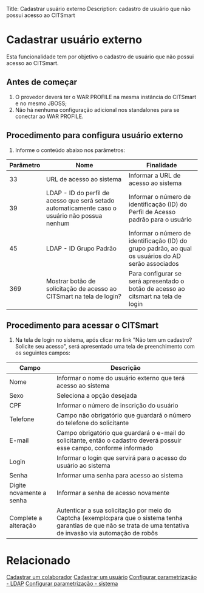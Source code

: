 Title: Cadastrar usuário externo
Description: cadastro de usuário que não possui acesso ao CITSmart

# Cadastrar usuário externo

Esta funcionalidade tem por objetivo o cadastro de usuário que não possui acesso ao CITSmart.

## Antes de começar

1. O provedor deverá ter o WAR PROFILE na mesma instância do CITSmart e no mesmo JBOSS;
2. Não há nenhuma configuração adicional nos standalones para se conectar ao WAR PROFILE.

## Procedimento para configura usuário externo

1. Informe o conteúdo abaixo nos parâmetros:

|Parâmetro|Nome| Finalidade|
|----------|------|-----------|
|33|URL de acesso ao sistema|Informar a URL de acesso ao sistema|
|39|LDAP - ID do perfil de acesso que será setado automaticamente caso o usuário não possua nenhum|Informar o número de identificação (ID) do Perfil de Acesso padrão para o usuário|
|45|LDAP - ID Grupo Padrão|Informar o número de identificação (ID) do grupo padrão, ao qual os usuários do AD serão associados|
|369|Mostrar botão de solicitação de acesso ao CITSmart na tela de login?|Para configurar se será apresentado o botão de acesso ao citsmart na tela de login|

## Procedimento para acessar o CITSmart

1. Na tela de login no sistema, após clicar no link "Não tem um cadastro? Solicite seu acesso", será apresentado uma tela de preenchimento com os seguintes campos:

|Campo|Descrição|
|-----|---------|
|Nome|Informar o nome do usuário externo que terá acesso ao sistema|
|Sexo|Seleciona a opção desejada|
|CPF|Informar o número de inscrição do usuário|
|Telefone|Campo não obrigatório que guardará o número do telefone do solicitante|
|E-mail|Campo obrigatório que guardará o e-mail do solicitante, então o cadastro deverá possuir esse campo, conforme informado|
|Login|Informar o login que servirá para o acesso do usuário ao sistema|
|Senha|Informar uma senha para acesso ao sistema|
|Digite novamente a senha|Informar a senha de acesso novamente|
|Complete a alteração|Autenticar a sua solicitação por meio do Captcha (exemplo:para que o sistema tenha garantias de que não se trata de uma tentativa de invasão via automação de robôs|

# Relacionado

[Cadastrar um colaborador](/pt-br/citsmart-platform-8/initial-settings/access-settings/user/register-employee.html)
[Cadastrar um usuário](/pt-br/citsmart-platform-8/initial-settings/access-settings/user/users.html)
[Configurar parametrização - LDAP](/pt-br/citsmart-platform-8/platform-administration/parameters-list/configure-parametrization-ldap.html)
[Configurar parametrização - sistema](/pt-br/citsmart-platform-8/platform-administration/parameters-list/configure-parametrization-system.html)
